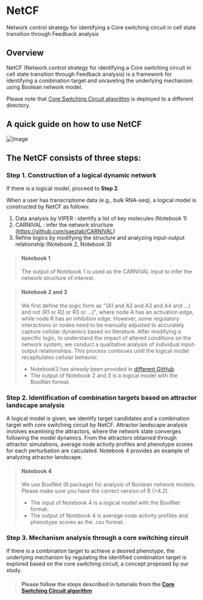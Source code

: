 # NetCF
Network control strategy for identifying a Core switching circuit in cell state transition through Feedback analysis

## Overview
NetCF (Network control strategy for identifying a Core switching circuit in cell state transition through Feedback analysis) is a framework for identifying a combination target and unraveling the underlying mechanism using Boolean network model.

Please note that [Core Switching Circuit algorithm](https://github.com/yena2bell/CoreSwitchingCircuit) is deployed to a different directory.

## A quick guide on how to use NetCF
![Image](https://github.com/user-attachments/assets/567097ab-d651-4fe6-b11d-dea7d8e7dfb2)

## The NetCF consists of three steps: 
### **Step 1. Construction of a logical dynamic network**

If there is a logical model, proceed to **Step 2**.

When a user has transcriptome data (e.g., bulk RNA-seq), a logical model is constructed by NetCF as follows:
1.	Data analysis by VIPER : identify a list of key molecules (Notebook 1) 
2.	CARNIVAL : infer the network structure (https://github.com/saezlab/CARNIVAL)
3.	Refine logics by modifying the structure and analyzing input-output relationship (Notebook 2, Notebook 3)

> #### Notebook 1
> The output of Notebook 1 is used as the CARNIVAL input to infer the network structure of interest.

> #### Notebook 2 and 3
> We first define the logic form as "(A1 and A2 and A3 and A4 and ...) and not (R1 or R2 or R3 or ...)", where node A has an activation edge, while node R has an inhibition edge. However, some regulatory interactions or nodes need to be  manually adjusted to accurately capture cellular dynamics based on literature. After modifying a specific logic, to understand the impact of altered conditions on the network system, we conduct a qualitative analysis of individual input-output relationships. This process continues until the logical model recapitulates cellular behavior. 
> - Notebook3 has already been provided in [different GitHub](https://github.com/namheee/rEMT). 
> - The output of Notebook 2 and 3 is a logical model with the BoolNet format.

### **Step 2. Identification of combination targets based on attractor landscape analysis**
A logical model is given, we identify target candidates and a combination target with core switching circuit by NetCF. Attractor landscape analysis involves examining the attractors, where the network state converges following the model dynamics. From the attractors obtained through attractor simulations, average node activity profiles and phenotype scores for each perturbation are calculated. Notebook 4 provides an example of analyzing attractor landscape.

> #### Notebook 4
> We use BoolNet (R package) for analysis of Boolean network models. Please make sure you have the correct version of R (>4.2).
> - The input of Notebook 4 is a logical model with the BoolNet format. 
> - The output of Notebook 4 is average node activity profiles and phenotype scores as the .csv format.

### **Step 3. Mechanism analysis through a core switching circuit**
If there is a combination target to achieve a desired phenotype, the underlying mechanism by regulating the identified combination target is explored based on the core switching circuit, a concept proposed by our study.

> #### Please follow the steps described in tutorials from the [Core Switching Circuit algorithm](https://github.com/yena2bell/CoreSwitchingCircuit)

